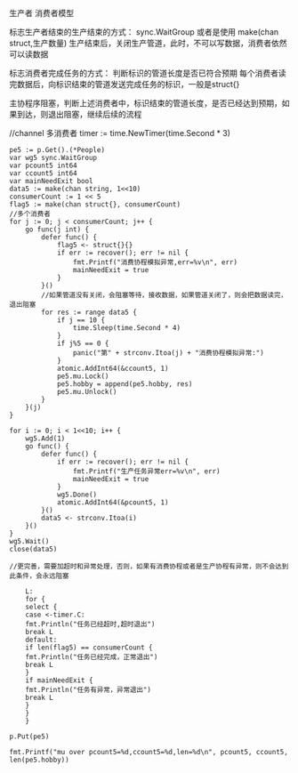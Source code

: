 生产者 消费者模型

标志生产者结束的生产结束的方式： sync.WaitGroup 或者是使用 make(chan struct,生产数量)
生产结束后，关闭生产管道，此时，不可以写数据，消费者依然可以读数据

标志消费者完成任务的方式： 判断标识的管道长度是否已符合预期
每个消费者读完数据后，向标识结束的管道发送完成任务的标识，一般是struct{}

主协程序阻塞，判断上述消费者中，标识结束的管道长度，是否已经达到预期，如果到达，则退出阻塞，继续后续的流程



//channel 多消费者
    timer := time.NewTimer(time.Second * 3)

	pe5 := p.Get().(*People)
	var wg5 sync.WaitGroup
	var pcount5 int64
	var ccount5 int64
	var mainNeedExit bool
	data5 := make(chan string, 1<<10)
	consumerCount := 1 << 5
	flag5 := make(chan struct{}, consumerCount)
	//多个消费者
	for j := 0; j < consumerCount; j++ {
		go func(j int) {
			defer func() {
				flag5 <- struct{}{}
				if err := recover(); err != nil {
					fmt.Printf("消费协程模拟异常,err=%v\n", err)
					mainNeedExit = true
				}
			}()
			//如果管道没有关闭，会阻塞等待，接收数据，如果管道关闭了，则会把数据读完，退出阻塞
			for res := range data5 {
				if j == 10 {
					time.Sleep(time.Second * 4)
				}
				if j%5 == 0 {
					panic("第" + strconv.Itoa(j) + "消费协程模拟异常:")
				}
				atomic.AddInt64(&ccount5, 1)
				pe5.mu.Lock()
				pe5.hobby = append(pe5.hobby, res)
				pe5.mu.Unlock()
			}
		}(j)
	}

	for i := 0; i < 1<<10; i++ {
		wg5.Add(1)
		go func() {
			defer func() {
				if err := recover(); err != nil {
					fmt.Printf("生产任务异常err=%v\n", err)
					mainNeedExit = true
				}
				wg5.Done()
				atomic.AddInt64(&pcount5, 1)
			}()
			data5 <- strconv.Itoa(i)
		}()
	}
	wg5.Wait()
	close(data5)

	//更完善，需要加超时和异常处理，否则，如果有消费协程或者是生产协程有异常，则不会达到此条件，会永远阻塞

        L:
        for {
        select {
        case <-timer.C:
        fmt.Println("任务已经超时,超时退出")
        break L
        default:
        if len(flag5) == consumerCount {
        fmt.Println("任务已经完成，正常退出")
        break L
        }
        if mainNeedExit {
        fmt.Println("任务有异常，异常退出")
        break L
        }
        }
        }

	p.Put(pe5)

	fmt.Printf("mu over pcount5=%d,ccount5=%d,len=%d\n", pcount5, ccount5, len(pe5.hobby))